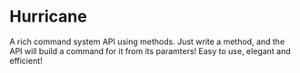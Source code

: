 # Hurricane
A rich command system API using methods. Just write a method, and the API will build a command for it from its paramters!
Easy to use, elegant and efficient!
